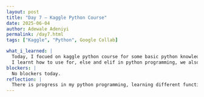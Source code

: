 ```yaml
---
layout: post
title: "Day 7 – Kaggle Python Course"
date: 2025-06-04
author: Adewale Adeniyi
permalink: /day7.html
tags: ["Kaggle", "Python", Google Collab]

what_i_learned: |
  Today, I focued on kaggle python course for some basic python knowledge where I relearnt functions and conditions.
  I learnt how to use for, else and elif in python programming, we also solved a task using the boolean data types, trying differnet scenerios of the if and else data type with ranges, I also learn how to use AND.
blockers: |
  No blockers today.
reflection: |
  There is progress in my python programming, learning different functions to solve problems and apply the logic to day to day activities.
---
```

